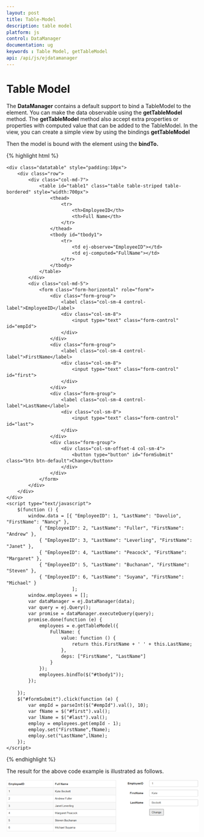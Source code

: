 ```yaml
---
layout: post
title: Table-Model
description: table model
platform: js
control: DataManager
documentation: ug
keywords : Table Model, getTableModel
api: /api/js/ejdatamanager
---
```


# Table Model

The **DataManager** contains a default support to bind a TableModel to the element. You can make the data observable using the **getTableModel** method. The **getTableModel** method also accept extra properties or properties with computed value that can be added to the TableModel. In the view, you can create a simple view by using the bindings **getTableModel**

Then the model is bound with the element using the **bindTo.** 

{% highlight html %}

    <div class="datatable" style="padding:10px">
        <div class="row">
            <div class="col-md-7">
                <table id="table1" class="table table-striped table-bordered" style="width:700px">
                    <thead>
                        <tr>
                            <th>EmployeeID</th>
                            <th>Full Name</th>
                        </tr>
                    </thead>
                    <tbody id="tbody1">
                        <tr>
                            <td ej-observe="EmployeeID"></td>
                            <td ej-computed="FullName"></td>
                        </tr>
                    </tbody>
                </table>
            </div>
            <div class="col-md-5">
                <form class="form-horizontal" role="form">
                    <div class="form-group">
                        <label class="col-sm-4 control-label">EmployeeID</label>
                        <div class="col-sm-8">
                            <input type="text" class="form-control" id="empId">
                        </div>
                    </div>
                    <div class="form-group">
                        <label class="col-sm-4 control-label">FirstName</label>
                        <div class="col-sm-8">
                            <input type="text" class="form-control" id="first">
                        </div>
                    </div>
                    <div class="form-group">
                        <label class="col-sm-4 control-label">LastName</label>
                        <div class="col-sm-8">
                            <input type="text" class="form-control" id="last">
                        </div>
                    </div>
                    <div class="form-group">
                        <div class="col-sm-offset-4 col-sm-4">
                            <button type="button" id="formSubmit" class="btn btn-default">Change</button>
                        </div>
                    </div>
                </form>
            </div>
        </div>
    </div>
    <script type="text/javascript">
        $(function () {
            window.data = [{ "EmployeeID": 1, "LastName": "Davolio", "FirstName": "Nancy" },
                { "EmployeeID": 2, "LastName": "Fuller", "FirstName": "Andrew" },
                { "EmployeeID": 3, "LastName": "Leverling", "FirstName": "Janet" },
                { "EmployeeID": 4, "LastName": "Peacock", "FirstName": "Margaret" },
                { "EmployeeID": 5, "LastName": "Buchanan", "FirstName": "Steven" },
                { "EmployeeID": 6, "LastName": "Suyama", "FirstName": "Michael" }
                            ];        
            window.employees = [];          
            var dataManager = ej.DataManager(data);
            var query = ej.Query();
            var promise = dataManager.executeQuery(query);
            promise.done(function (e) {
                employees = e.getTableModel({
                    FullName: {
                        value: function () {
                            return this.FirstName + ' ' + this.LastName;
                        },
                        deps: ["FirstName", "LastName"]
                    }
                });
                employees.bindTo($("#tbody1"));
            });
        
        });
        $("#formSubmit").click(function (e) {
            var empId = parseInt($("#empId").val(), 10);
            var fName = $("#first").val();
            var lName = $("#last").val();          
            employ = employees.get(empId - 1);
            employ.set("FirstName",fName);
            employ.set("LastName",lName);
        });               
    </script>

{% endhighlight %}

The result for the above code example is illustrated as follows.



![](Table-Model_images/Table-Model_img1.png) 



